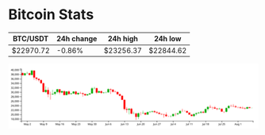 # Bitcoin Stats

BTC/USDT|24h change|24h high|24h low|
|---|---|---|---|
|$22970.72|-0.86%|$23256.37|$22844.62|

<img src="./chart.svg">
